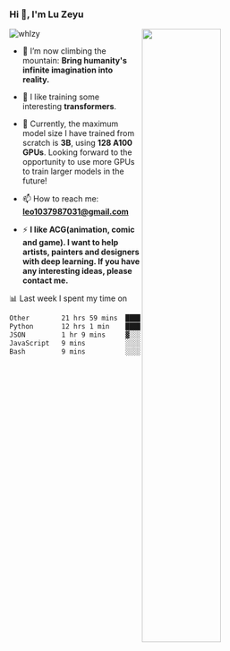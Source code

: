 ### Hi 👋, I'm Lu Zeyu

<img src="https://komarev.com/ghpvc/?username=whlzy&label=Profile%20views&color=0e75b6&style=flat" alt="whlzy" />
<img align="right" width="53%" src="https://github-readme-stats.vercel.app/api?username=whlzy&show_icons=true">

- 🔭 I’m now climbing the mountain: **Bring humanity's infinite imagination into reality.**

- 🌄 I like training some interesting **transformers**.

- 🌠 Currently, the maximum model size I have trained from scratch is **3B**, using **128 A100 GPUs**. Looking forward to the opportunity to use more GPUs to train larger models in the future!

- 📫 How to reach me: **leo1037987031@gmail.com**

- ⚡ **I like ACG(animation, comic and game). I want to help artists, painters and designers with deep learning. If you have any interesting ideas, please contact me.**

📊 Last week I spent my time on

<!--START_SECTION:waka-->

```txt
Other        21 hrs 59 mins  ███████████████▒░░░░░░░░░   61.87 %
Python       12 hrs 1 min    ████████▒░░░░░░░░░░░░░░░░   33.81 %
JSON         1 hr 9 mins     ▓░░░░░░░░░░░░░░░░░░░░░░░░   03.28 %
JavaScript   9 mins          ░░░░░░░░░░░░░░░░░░░░░░░░░   00.47 %
Bash         9 mins          ░░░░░░░░░░░░░░░░░░░░░░░░░   00.42 %
```

<!--END_SECTION:waka-->

